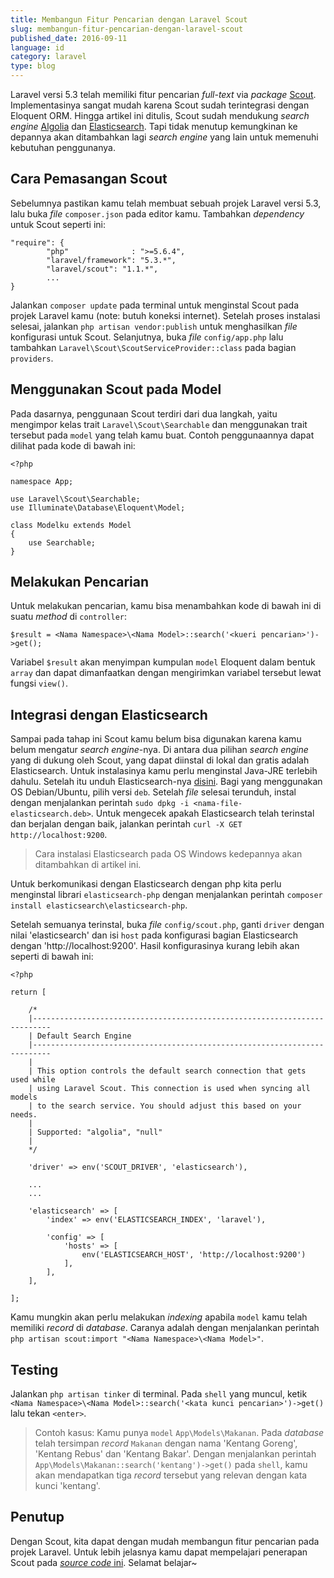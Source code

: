 ```yaml
---
title: Membangun Fitur Pencarian dengan Laravel Scout
slug: membangun-fitur-pencarian-dengan-laravel-scout
published_date: 2016-09-11
language: id
category: laravel
type: blog
---
```


Laravel versi 5.3 telah memiliki fitur pencarian _full-text_ via _package_ [Scout](https://github.com/laravel/scout). Implementasinya sangat mudah karena Scout sudah terintegrasi dengan Eloquent ORM. Hingga artikel ini ditulis, Scout sudah mendukung _search engine_ [Algolia](https://www.algolia.com) dan [Elasticsearch](https://www.elastic.co/products/elasticsearch). Tapi tidak menutup kemungkinan ke depannya akan ditambahkan lagi _search engine_ yang lain untuk memenuhi kebutuhan penggunanya.

## Cara Pemasangan Scout

Sebelumnya pastikan kamu telah membuat sebuah projek Laravel versi 5.3, lalu buka _file_ `composer.json` pada editor kamu. Tambahkan _dependency_ untuk Scout seperti ini:

```
"require": {
        "php"              : ">=5.6.4",
        "laravel/framework": "5.3.*",
        "laravel/scout": "1.1.*",
		...
}
```

Jalankan `composer update` pada terminal untuk menginstal Scout pada projek Laravel kamu (note: butuh koneksi internet). Setelah proses instalasi selesai, jalankan `php artisan vendor:publish` untuk menghasilkan _file_ konfigurasi untuk Scout. Selanjutnya, buka _file_ `config/app.php` lalu tambahkan `Laravel\Scout\ScoutServiceProvider::class` pada bagian `providers`.

## Menggunakan Scout pada Model

Pada dasarnya, penggunaan Scout terdiri dari dua langkah, yaitu mengimpor kelas trait `Laravel\Scout\Searchable` dan menggunakan trait tersebut pada `model` yang telah kamu buat. Contoh penggunaannya dapat dilihat pada kode di bawah ini:

```
<?php

namespace App;

use Laravel\Scout\Searchable;
use Illuminate\Database\Eloquent\Model;

class Modelku extends Model
{
	use Searchable;
}
```

## Melakukan Pencarian

Untuk melakukan pencarian, kamu bisa menambahkan kode di bawah ini di suatu _method_ di `controller`:

```
$result = <Nama Namespace>\<Nama Model>::search('<kueri pencarian>')->get();
```

Variabel `$result` akan menyimpan kumpulan `model` Eloquent dalam bentuk `array` dan dapat dimanfaatkan dengan mengirimkan variabel tersebut lewat fungsi `view()`.

## Integrasi dengan Elasticsearch

Sampai pada tahap ini Scout kamu belum bisa digunakan karena kamu belum mengatur _search engine_-nya. Di antara dua pilihan _search engine_ yang di dukung oleh Scout, yang dapat diinstal di lokal dan gratis adalah Elasticsearch. Untuk instalasinya kamu perlu menginstal Java-JRE terlebih dahulu. Setelah itu unduh Elasticsearch-nya [disini](https://www.elastic.co/downloads/elasticsearch). Bagi yang menggunakan OS Debian/Ubuntu, pilih versi `deb`. Setelah _file_ selesai terunduh, instal dengan menjalankan perintah `sudo dpkg -i <nama-file-elasticsearch.deb>`. Untuk mengecek apakah Elasticsearch telah terinstal dan berjalan dengan baik, jalankan perintah `curl -X GET http://localhost:9200`.

> Cara instalasi Elasticsearch pada OS Windows kedepannya akan ditambahkan di artikel ini.

Untuk berkomunikasi dengan Elasticsearch dengan php kita perlu menginstal librari `elasticsearch-php` dengan menjalankan perintah `composer install elasticsearch\elasticsearch-php`.

Setelah semuanya terinstal, buka _file_ `config/scout.php`, ganti `driver` dengan nilai 'elasticsearch' dan isi `host` pada konfigurasi bagian Elasticsearch dengan 'http://localhost:9200'. Hasil konfigurasinya kurang lebih akan seperti di bawah ini:

```
<?php

return [

    /*
    |--------------------------------------------------------------------------
    | Default Search Engine
    |--------------------------------------------------------------------------
    |
    | This option controls the default search connection that gets used while
    | using Laravel Scout. This connection is used when syncing all models
    | to the search service. You should adjust this based on your needs.
    |
    | Supported: "algolia", "null"
    |
    */

    'driver' => env('SCOUT_DRIVER', 'elasticsearch'),

	...
	...

    'elasticsearch' => [
        'index' => env('ELASTICSEARCH_INDEX', 'laravel'),

        'config' => [
            'hosts' => [
                env('ELASTICSEARCH_HOST', 'http://localhost:9200')
            ],
        ],
    ],

];
```

Kamu mungkin akan perlu melakukan _indexing_ apabila `model` kamu telah memiliki _record_ di _database_. Caranya adalah dengan menjalankan perintah `php artisan scout:import "<Nama Namespace>\<Nama Model>"`.

## Testing

Jalankan `php artisan tinker` di terminal. Pada `shell` yang muncul, ketik `<Nama Namespace>\<Nama Model>::search('<kata kunci pencarian>')->get()` lalu tekan `<enter>`.

> Contoh kasus: Kamu punya `model` `App\Models\Makanan`. Pada _database_ telah tersimpan _record_ `Makanan` dengan nama 'Kentang Goreng', 'Kentang Rebus' dan 'Kentang Bakar'. Dengan menjalankan perintah `App\Models\Makanan::search('kentang')->get()` pada `shell`, kamu akan mendapatkan tiga _record_ tersebut yang relevan dengan kata kunci 'kentang'.

## Penutup

Dengan Scout, kita dapat dengan mudah membangun fitur pencarian pada projek Laravel. Untuk lebih jelasnya kamu dapat mempelajari penerapan Scout pada [_source code_ ini](https://github.com/rahmanda/ambercat-scout). Selamat belajar~
